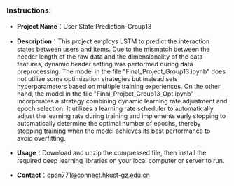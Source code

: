### Instructions:
- **Project Name**：User State Prediction-Group13

- **Description**：This project employs LSTM to predict the interaction states between users and items. Due to the mismatch between the header length of the raw data and the dimensionality of the data features, dynamic header setting was performed during data preprocessing. The model in the file "Final_Project_Group13.ipynb" does not utilize some optimization strategies but instead sets hyperparameters based on multiple training experiences. On the other hand, the model in the file "Final_Project_Group13_Opt.ipynb" incorporates a strategy combining dynamic learning rate adjustment and epoch selection. It utilizes a learning rate scheduler to automatically adjust the learning rate during training and implements early stopping to automatically determine the optimal number of epochs, thereby stopping training when the model achieves its best performance to avoid overfitting.

- **Usage**：Download and unzip the compressed file, then install the required deep learning libraries on your local computer or server to run.

- **Contact**：dpan771@connect.hkust-gz.edu.cn
